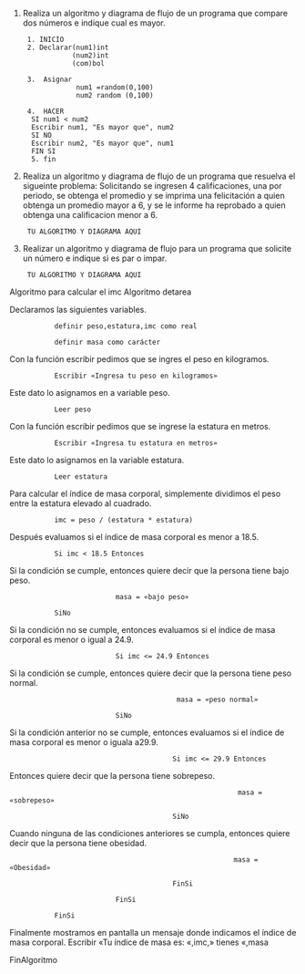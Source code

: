 1. Realiza un algoritmo y diagrama de flujo de un programa que compare dos números e indique cual es mayor.
  
        1. INICIO
        2. Declarar(num1)int
                   (num2)int
                   (com)bol
                   
        3.  Asignar
                    num1 =random(0,100)
                    num2 random (0,100)
     
        4.  HACER 
         SI num1 < num2
         Escribir num1, "Es mayor que", num2
         SI NO
         Escribir num2, "Es mayor que", num1
         FIN SI
         5. fin


        
2. Realiza un algoritmo y diagrama de flujo de un programa que resuelva el sigueinte problema: Solicitando se ingresen 4 calificaciones, una por periodo, se obtenga el promedio y se imprima una felicitación a quien obtenga un promedio mayor a 6, y se le informe ha reprobado a quien obtenga una calificacion menor a 6.

        TU ALGORITMO Y DIAGRAMA AQUI

3. Realizar un algoritmo y diagrama de flujo para un programa que solicite un número e indique si es par o impar.

        TU ALGORITMO Y DIAGRAMA AQUI

Algoritmo para calcular el imc
Algoritmo detarea

Declaramos las siguientes variables.

               definir peso,estatura,imc como real

               definir masa como carácter

Con la función escribir pedimos que se ingres el peso en kilogramos.

               Escribir «Ingresa tu peso en kilogramos»

Este dato lo asignamos en a variable peso.

               Leer peso

Con la función escribir pedimos que se ingrese la estatura en metros.

               Escribir «Ingresa tu estatura en metros»

Este dato lo asignamos en la variable estatura.

               Leer estatura

Para calcular el índice de masa corporal, simplemente dividimos el peso entre la estatura elevado al cuadrado.

               imc = peso / (estatura * estatura)

Después evaluamos si el índice de masa corporal es menor a 18.5.

               Si imc < 18.5 Entonces

Si la condición se cumple, entonces quiere decir que la persona tiene bajo peso.

                              masa = «bajo peso»

               SiNo

Si la condición no se cumple, entonces evaluamos si el índice de masa corporal es menor o igual a 24.9.

                              Si imc <= 24.9 Entonces

Si la condición se cumple, entonces quiere decir que la persona tiene peso normal.

                                             masa = «peso normal»

                              SiNo

Si la condición anterior no se cumple, entonces evaluamos si el índice de masa corporal es menor o iguala a29.9.

                                            Si imc <= 29.9 Entonces

Entonces quiere decir que la persona tiene sobrepeso.

                                                            masa = «sobrepeso»

                                            SiNo

Cuando ninguna de las condiciones anteriores se cumpla, entonces quiere decir que la persona tiene obesidad.

                                                           masa = «Obesidad»

                                            FinSi

                              FinSi

               FinSi

Finalmente mostramos en pantalla un mensaje donde indicamos el índice de masa corporal.               Escribir «Tu índice de masa es: «,imc,» tienes «,masa

FinAlgoritmo
